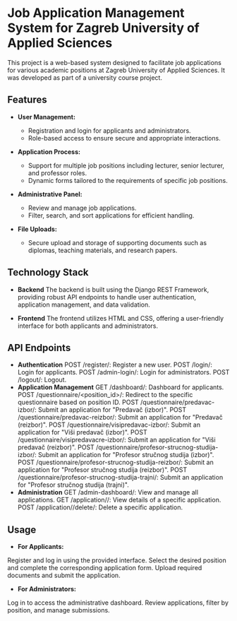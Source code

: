 # Job Application Management System for Zagreb University of Applied Sciences
This project is a web-based system designed to facilitate job applications for various academic positions at Zagreb University of Applied Sciences. It was developed as part of a university course project.

## Features
- **User Management:**

  - Registration and login for applicants and administrators.
  - Role-based access to ensure secure and appropriate interactions.
- **Application Process:**

  - Support for multiple job positions including lecturer, senior lecturer, and professor roles.
  - Dynamic forms tailored to the requirements of specific job positions.
- **Administrative Panel:**

  - Review and manage job applications.
  - Filter, search, and sort applications for efficient handling.
- **File Uploads:**

  - Secure upload and storage of supporting documents such as diplomas, teaching materials, and research papers.
## Technology Stack
- **Backend**
The backend is built using the Django REST Framework, providing robust API endpoints to handle user authentication, application management, and data validation.

- **Frontend**
The frontend utilizes HTML and CSS, offering a user-friendly interface for both applicants and administrators.

## API Endpoints
- **Authentication**
POST /register/: Register a new user.
POST /login/: Login for applicants.
POST /admin-login/: Login for administrators.
POST /logout/: Logout.
- **Application Management**
GET /dashboard/: Dashboard for applicants.
POST /questionnaire/<position_id>/: Redirect to the specific questionnaire based on position ID.
POST /questionnaire/predavac-izbor/: Submit an application for "Predavač (izbor)".
POST /questionnaire/predavac-reizbor/: Submit an application for "Predavač (reizbor)".
POST /questionnaire/visipredavac-izbor/: Submit an application for "Viši predavač (izbor)".
POST /questionnaire/visipredavacre-izbor/: Submit an application for "Viši predavač (reizbor)".
POST /questionnaire/profesor-strucnog-studija-izbor/: Submit an application for "Profesor stručnog studija (izbor)".
POST /questionnaire/profesor-strucnog-studija-reizbor/: Submit an application for "Profesor stručnog studija (reizbor)".
POST /questionnaire/profesor-strucnog-studija-trajni/: Submit an application for "Profesor stručnog studija (trajni)".
- **Administration**
GET /admin-dashboard/: View and manage all applications.
GET /application/<id>/: View details of a specific application.
POST /application/<id>/delete/: Delete a specific application.
## Usage
- **For Applicants:**

Register and log in using the provided interface.
Select the desired position and complete the corresponding application form.
Upload required documents and submit the application.
- **For Administrators:**

Log in to access the administrative dashboard.
Review applications, filter by position, and manage submissions.
